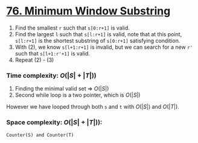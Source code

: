[76. Minimum Window Substring](https://leetcode.com/problems/minimum-window-substring)
===
1. Find the smallest `r` such that `s[0:r+1]` is valid.
2. Find the largest `l` such that `s[l:r+1]` is valid, note that at this point, `s[l:r+1]` is the shortest substring of `s[0:r+1]` satisfying condition.
3. With (2), we know `s[l+1:r+1]` is invalid, but we can search for a new `r'` such that `s[l+1:r'+1]` is valid.
4. Repeat (2) - (3)


### Time complexity: $O(|S| + |T|)$)
1. Finding the minimal valid set => $O(|S|)$
2. Second while loop is a two pointer, which is $O(|S|)$

However we have looped through both `s` and `t` with $O(|S|)$ and $O(|T|)$.

### Space complexity: $O(|S| + |T|)$):
`Counter(S) and Counter(T)`

